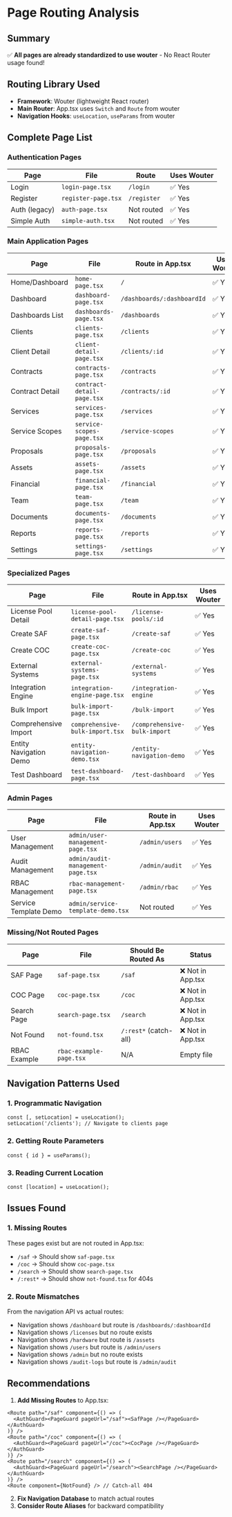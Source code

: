 # Page Routing Analysis

## Summary
✅ **All pages are already standardized to use wouter** - No React Router usage found!

## Routing Library Used
- **Framework**: Wouter (lightweight React router)
- **Main Router**: App.tsx uses `Switch` and `Route` from wouter
- **Navigation Hooks**: `useLocation`, `useParams` from wouter

## Complete Page List

### Authentication Pages
| Page | File | Route | Uses Wouter |
|------|------|-------|-------------|
| Login | `login-page.tsx` | `/login` | ✅ Yes |
| Register | `register-page.tsx` | `/register` | ✅ Yes |
| Auth (legacy) | `auth-page.tsx` | Not routed | ✅ Yes |
| Simple Auth | `simple-auth.tsx` | Not routed | ✅ Yes |

### Main Application Pages
| Page | File | Route in App.tsx | Uses Wouter |
|------|------|------------------|-------------|
| Home/Dashboard | `home-page.tsx` | `/` | ✅ Yes |
| Dashboard | `dashboard-page.tsx` | `/dashboards/:dashboardId` | ✅ Yes |
| Dashboards List | `dashboards-page.tsx` | `/dashboards` | ✅ Yes |
| Clients | `clients-page.tsx` | `/clients` | ✅ Yes |
| Client Detail | `client-detail-page.tsx` | `/clients/:id` | ✅ Yes |
| Contracts | `contracts-page.tsx` | `/contracts` | ✅ Yes |
| Contract Detail | `contract-detail-page.tsx` | `/contracts/:id` | ✅ Yes |
| Services | `services-page.tsx` | `/services` | ✅ Yes |
| Service Scopes | `service-scopes-page.tsx` | `/service-scopes` | ✅ Yes |
| Proposals | `proposals-page.tsx` | `/proposals` | ✅ Yes |
| Assets | `assets-page.tsx` | `/assets` | ✅ Yes |
| Financial | `financial-page.tsx` | `/financial` | ✅ Yes |
| Team | `team-page.tsx` | `/team` | ✅ Yes |
| Documents | `documents-page.tsx` | `/documents` | ✅ Yes |
| Reports | `reports-page.tsx` | `/reports` | ✅ Yes |
| Settings | `settings-page.tsx` | `/settings` | ✅ Yes |

### Specialized Pages
| Page | File | Route in App.tsx | Uses Wouter |
|------|------|------------------|-------------|
| License Pool Detail | `license-pool-detail-page.tsx` | `/license-pools/:id` | ✅ Yes |
| Create SAF | `create-saf-page.tsx` | `/create-saf` | ✅ Yes |
| Create COC | `create-coc-page.tsx` | `/create-coc` | ✅ Yes |
| External Systems | `external-systems-page.tsx` | `/external-systems` | ✅ Yes |
| Integration Engine | `integration-engine-page.tsx` | `/integration-engine` | ✅ Yes |
| Bulk Import | `bulk-import-page.tsx` | `/bulk-import` | ✅ Yes |
| Comprehensive Import | `comprehensive-bulk-import.tsx` | `/comprehensive-bulk-import` | ✅ Yes |
| Entity Navigation Demo | `entity-navigation-demo.tsx` | `/entity-navigation-demo` | ✅ Yes |
| Test Dashboard | `test-dashboard-page.tsx` | `/test-dashboard` | ✅ Yes |

### Admin Pages
| Page | File | Route in App.tsx | Uses Wouter |
|------|------|------------------|-------------|
| User Management | `admin/user-management-page.tsx` | `/admin/users` | ✅ Yes |
| Audit Management | `admin/audit-management-page.tsx` | `/admin/audit` | ✅ Yes |
| RBAC Management | `rbac-management-page.tsx` | `/admin/rbac` | ✅ Yes |
| Service Template Demo | `admin/service-template-demo.tsx` | Not routed | ✅ Yes |

### Missing/Not Routed Pages
| Page | File | Should Be Routed As | Status |
|------|------|---------------------|---------|
| SAF Page | `saf-page.tsx` | `/saf` | ❌ Not in App.tsx |
| COC Page | `coc-page.tsx` | `/coc` | ❌ Not in App.tsx |
| Search Page | `search-page.tsx` | `/search` | ❌ Not in App.tsx |
| Not Found | `not-found.tsx` | `/:rest*` (catch-all) | ❌ Not in App.tsx |
| RBAC Example | `rbac-example-page.tsx` | N/A | Empty file |

## Navigation Patterns Used

### 1. Programmatic Navigation
```tsx
const [, setLocation] = useLocation();
setLocation('/clients'); // Navigate to clients page
```

### 2. Getting Route Parameters
```tsx
const { id } = useParams();
```

### 3. Reading Current Location
```tsx
const [location] = useLocation();
```

## Issues Found

### 1. Missing Routes
These pages exist but are not routed in App.tsx:
- `/saf` → Should show `saf-page.tsx`
- `/coc` → Should show `coc-page.tsx`
- `/search` → Should show `search-page.tsx`
- `/:rest*` → Should show `not-found.tsx` for 404s

### 2. Route Mismatches
From the navigation API vs actual routes:
- Navigation shows `/dashboard` but route is `/dashboards/:dashboardId`
- Navigation shows `/licenses` but no route exists
- Navigation shows `/hardware` but route is `/assets`
- Navigation shows `/users` but route is `/admin/users`
- Navigation shows `/admin` but no route exists
- Navigation shows `/audit-logs` but route is `/admin/audit`

## Recommendations

1. **Add Missing Routes** to App.tsx:
```tsx
<Route path="/saf" component={() => (
  <AuthGuard><PageGuard pageUrl="/saf"><SafPage /></PageGuard></AuthGuard>
)} />
<Route path="/coc" component={() => (
  <AuthGuard><PageGuard pageUrl="/coc"><CocPage /></PageGuard></AuthGuard>
)} />
<Route path="/search" component={() => (
  <AuthGuard><PageGuard pageUrl="/search"><SearchPage /></PageGuard></AuthGuard>
)} />
<Route component={NotFound} /> // Catch-all 404
```

2. **Fix Navigation Database** to match actual routes
3. **Consider Route Aliases** for backward compatibility 